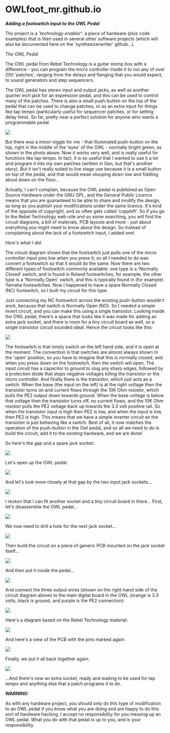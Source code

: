 # OWLfoot_mr.github.io
***Adding a footswitch input to the OWL Pedal***

Ths project is a '*technology enabler*': a piece of hardware (plus code examples) that is then used in several other software projects (which will also be documented here on the 'synthesizerwriter' github...). 

*The OWL Pedal*

The OWL pedal from Rebel Technology is a guitar stomp box with a difference - you can program the micro controller inside it to run any of over 200 'patches', ranging from the delays and flanging that you would expect, to sound generators and step sequencers.

The OWL pedal has stereo input and output jacks, as well as another quarter inch jack for an expression pedal, and this can be used to control many of the patches. There is also a small push-button on the top of the pedal that can be used to change patches, or as an extra input for things like tap tempo (particularly useful for sequencer patches, or for setting delay time). So far, pretty near a perfect solution for anyone who wants a programmable pedal.

![](/images/OWL-pedal-green-light-small-300.png)

But there was a minor niggle for me - that illuminated push-button on the top, right in the middle of the 'eyes' of the OWL - normally bright green, as shown in the photo above. Now it works very well, and is really useful for functions like tap tempo. In fact, it is so useful that I wanted to use it a lot and program it into my own patches (written in Gen, but that's another story). But it isn't really suited to live stage use because it is a small button on top of the pedal, and that would mean stooping down low and fiddling about down on the floor...

Actually, I can't complain, because the OWL pedal is published as Open Source Hardware under the GNU GPL, and the General Public Licence means that you are guaranteed to be able to share and modify the design, as long as you publish your modifications under the same licence. It's kind of the opposite of copyright, and so often gets called 'copyleft'. So if you go to the Rebel Technology web-site and so some searching, you will find the circuit diagrams, a bill of materials, PCB layouts and more - just about everything you might need to know about the design. So instead of complaining about the lack of a footswitch input, I added one!

*Here's what I did.*

The circuit diagram shows that the footswitch just pulls one of the micro controller input pins low when you press it, so all I needed to do was convert a footswitch so that it would do the same. Now there are two different types of footswitch commonly available: one type is a 'Normally Closed' switch, and is found in Roland footswitches, for example; the other type is a 'Normally Open' switch, and this is typically found in (for example) Yamaha footswitches. Now I happened to have a spare Normally Closed (NC) footswitch, so I built my circuit for this type.

Just connecting my NC footswitch across the existing push-button wouldn't work, because that switch  is Normally Open (NO). So I needed a simple invert circuit, and you can make this using a single transistor. Looking inside the OWL pedal, there's a space that looks like it was made for adding an extra jack socket, and there is room for a tiny circuit board as well, so a single transistor circuit sounded ideal. Hence the circuit looks like this:

![](/images/OWL-Footswitch-to-Push-Button-schematic-cropped.png)

The footswitch is that lonely switch on the left hand side, and it is open at the moment. The convention is that switches are almost always shown in the 'open' position, so you have to imagine that this is normally closed, and when you press down on the footswitch, then the switch will open. The input circuit has a capacitor to ground to slug any sharp edges, followed by a protection diode that stops negative voltages killing the transistor or the micro controller. And finally there is the transistor, which just acts as a switch. When the base (the input on the left) is at the right voltage then the transistor turns on and current flows through the 10K Ohm resistor, which pulls the PE2 output down towards ground. When the base voltage is below that voltage then the transistor turns off, no current flows, and the 10K Ohm resistor pulls the PE2 voltage back up towards the 3.3 volt positive rail. So when the transistor input is high then PE2 is low, and when the input is low, then PE2 is high. This means that we have a simple inverter circuit an the transistor is just behaving like a switch. Best of all, it now matches the operation of the push-button in the Owl pedal, and so all we need to do is build the circuit, add it to the existing hardware, and we are done!

So here's the gap and a spare jack socket:

![](/images/01-before-rot.jpg)

Let's open up the OWL pedal:

![](/images/04-inside.jpg)

And let's look more closely at that gap by the two input jack sockets...

![](/images/05-space.jpg)

I reckon that I can fit another socket and a tiny circuit board in there... First, let's disassemble the OWL pedal...

![](/images/06-11-disassemble-all.png)

We now need to drill a hole for the next jack socket...

![](/images/12-new-hole.jpg)

Then build the circuit on a piece of generic PCB mounted on the jack socket itself...

![](/images/13-OWL-pushbutton-input-mr.jpg)

And then put it inside the pedal...

![](/images/14-in-place.jpg)

And connect the three output wires (shown on the right-hand side of the circuit diagram above) to the main digital board in the OWL (orange is 3.3 volts, black is ground, and purple is the PE2 connection):

![](/images/15-in-close.jpg)

Here's a diagram based on the Rebel Technology material:

![](/images/OWL-Footswitch-diagram-1-cropped.png)

And here's a view of the PCB with the pins marked again:

![](/images/OWL-Footswitch-diagram-2-cropped.png)

Finally, we put it all back together again:

![](/images/16-OWL-pedal-with-extra-input-mr.jpg) 

...And there's now an extra socket, ready and waiting to be used for tap tempo and anything else that a patch programs it to do.

**WARNING:** 

As with any hardware project, you should only do this type of modification to an OWL pedal if you know what you are doing and are happy to do this sort of hardware hacking. I accept no responsibility for you messing up an OWL pedal. What you do with that pedal is up to you, and is your responsibility. 


